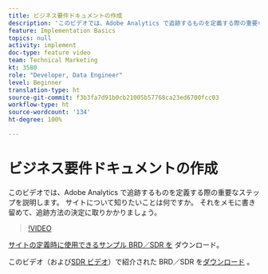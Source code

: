 ```yaml
---
title: ビジネス要件ドキュメントの作成
description: 'このビデオでは、Adobe Analytics で追跡するものを定義する際の重要なステップを説明します。 サイトについて知りたいことは何ですか。 それをメモに書き留めて、追跡方法の決定に取りかかりましょう。 '
feature: Implementation Basics
topics: null
activity: implement
doc-type: feature video
team: Technical Marketing
kt: 3580
role: "Developer, Data Engineer"
level: Beginner
translation-type: ht
source-git-commit: f3b3fa7d91b0cb21005b57768ca23ed6700fcc03
workflow-type: ht
source-wordcount: '134'
ht-degree: 100%

---
```



# ビジネス要件ドキュメントの作成

このビデオでは、Adobe Analytics で追跡するものを定義する際の重要なステップを説明します。 サイトについて知りたいことは何ですか。 それをメモに書き留めて、追跡方法の決定に取りかかりましょう。

>[!VIDEO](https://video.tv.adobe.com/v/28758/?quality=12)

[サイトの定義時に使用できるサンプル BRD／SDR を](https://analytics.enablementadobe.com/files/brd-sdr-sample-template.xlsx) ダウンロード。

このビデオ（および[SDR ビデオ](creating-and-maintaining-an-sdr.md)）で紹介された BRD／SDR を[ダウンロード](https://analytics.enablementadobe.com/files/geometrixx-clothiers-brd-sdr.xlsx) 。
